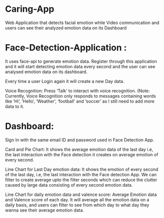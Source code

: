 # Caring-App
Web Application that detects facial emotion while Video communication and users can see their analyzed emotion data on its Dashboard


# Face-Detection-Application : 
It uses face-api to generate emotion data. Register through this application and it will start detecting emotion data every second and the user can see analysed emotion data on its dashboard.

Every time a user Login again it will create a new Day data. 

Voice Recognition: Press ‘Talk’ to interact with voice recognition. (Note: Currently, Voice Recognition only responds to messages containing words like ‘Hi’, ’Hello’, ‘Weather’,  ‘football’ and ‘soccer’ as I still need to add more data to it.


# Dashboard: 

Sign In with the same email ID and password used in Face Detection App.

Card and Pie Chart: It shows the average emotion data of the last day i.e, the last interaction with the Face detection it creates on average emotion of every second.

Line Chart for Last Day emotion data: It shows the emotion of every second of the last day, i.e, the last interaction with the Face detection App. We can filter to create average upto the filter seconds which can reduce the clutter caused by large data consisting of every second emotion data.

Line Chart for daily emotion data and valence score: Average Emotion data and Valence score of each day. It will average all the emotion data on a daily basis, and users can filter to see from which day to what day they wanna see their average emotion data.
